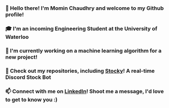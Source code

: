 ### 👋 Hello there! I'm Momin Chaudhry and welcome to my Github profile!
### 🎓 I'm an incoming Engineering Student at the University of Waterloo
### 🔭 I'm currently working on a machine learning algorithm for a new project!
### 👀 Check out my repositories, including [Stocky](https://github.com/Momin-C/Stocky)! A real-time Discord Stock Bot
### 📫 Connect with me on [LinkedIn](https://www.linkedin.com/in/momin-chaudhry/)! Shoot me a message, I'd love to get to know you :)



<!--
**Momin-C/Momin-C** is a ✨ _special_ ✨ repository because its `README.md` (this file) appears on your GitHub profile.

Here are some ideas to get you started:

- 🔭 I’m currently working on ...
- 🌱 I’m currently learning ...
- 👯 I’m looking to collaborate on ...
- 🤔 I’m looking for help with ...
- 💬 Ask me about ...
- 📫 How to reach me: ...
- 😄 Pronouns: ...
- ⚡ Fun fact: ...
-->
